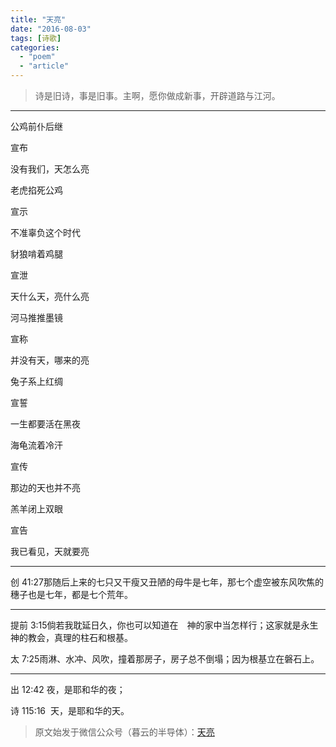 ```yaml
---
title: "天亮"
date: "2016-08-03"
tags: [诗歌]
categories: 
  - "poem"
  - "article"
---
```


  

> 诗是旧诗，事是旧事。主啊，愿你做成新事，开辟道路与江河。  

  

* * *

  

公鸡前仆后继  

宣布

没有我们，天怎么亮

  

老虎掐死公鸡

宣示

不准辜负这个时代

  

豺狼啃着鸡腿

宣泄

天什么天，亮什么亮

  

河马推推墨镜

宣称

并没有天，哪来的亮

  

兔子系上红绸

宣誓

一生都要活在黑夜

  

海龟流着冷汗

宣传

那边的天也并不亮

  

羔羊闭上双眼

宣告

我已看见，天就要亮

  

* * *

  

创 41:27那随后上来的七只又干瘦又丑陋的母牛是七年，那七个虚空被东风吹焦的穗子也是七年，都是七个荒年。

  

* * *

  

提前 3:15倘若我耽延日久，你也可以知道在　神的家中当怎样行；这家就是永生　神的教会，真理的柱石和根基。

  

太 7:25雨淋、水冲、风吹，撞着那房子，房子总不倒塌；因为根基立在磐石上。

  

* * *

  

出 12:42 夜，是耶和华的夜；

诗 115:16  天，是耶和华的天。

  

> 原文始发于微信公众号（暮云的半导体）：[天亮](http://mp.weixin.qq.com/s?__biz=MzAxMzcyMDY4Ng==&mid=2652605060&idx=1&sn=f41b602f0dab61fd40ae70423807f883&chksm=80716785b706ee93c99d4b910f7aa3efeef47d7979b9c0471f4f4e6971d51fb3fb7d6e4b0c48&scene=27#wechat_redirect)
